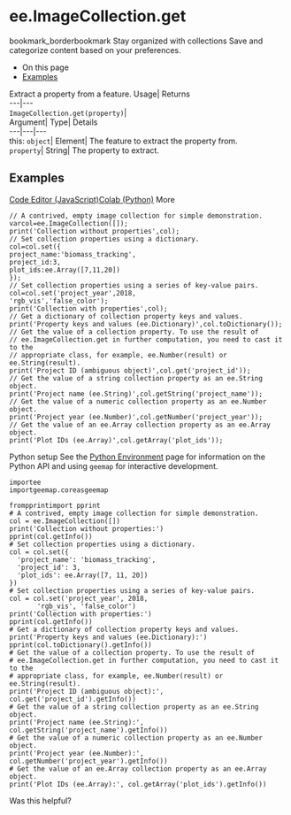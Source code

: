  
#  ee.ImageCollection.get
bookmark_borderbookmark Stay organized with collections  Save and categorize content based on your preferences.
  * On this page
  * [Examples](https://developers.google.com/earth-engine/apidocs/ee-imagecollection-get#examples)


Extract a property from a feature. 
Usage| Returns  
---|---  
`ImageCollection.get(property)`|   
Argument| Type| Details  
---|---|---  
this: `object`| Element| The feature to extract the property from.  
`property`| String| The property to extract.  
## Examples
[Code Editor (JavaScript)](https://developers.google.com/earth-engine/apidocs/ee-imagecollection-get#code-editor-javascript-sample)[Colab (Python)](https://developers.google.com/earth-engine/apidocs/ee-imagecollection-get#colab-python-sample) More
```
// A contrived, empty image collection for simple demonstration.
varcol=ee.ImageCollection([]);
print('Collection without properties',col);
// Set collection properties using a dictionary.
col=col.set({
project_name:'biomass_tracking',
project_id:3,
plot_ids:ee.Array([7,11,20])
});
// Set collection properties using a series of key-value pairs.
col=col.set('project_year',2018,
'rgb_vis','false_color');
print('Collection with properties',col);
// Get a dictionary of collection property keys and values.
print('Property keys and values (ee.Dictionary)',col.toDictionary());
// Get the value of a collection property. To use the result of
// ee.ImageCollection.get in further computation, you need to cast it to the
// appropriate class, for example, ee.Number(result) or ee.String(result).
print('Project ID (ambiguous object)',col.get('project_id'));
// Get the value of a string collection property as an ee.String object.
print('Project name (ee.String)',col.getString('project_name'));
// Get the value of a numeric collection property as an ee.Number object.
print('Project year (ee.Number)',col.getNumber('project_year'));
// Get the value of an ee.Array collection property as an ee.Array object.
print('Plot IDs (ee.Array)',col.getArray('plot_ids'));
```
Python setup
See the [ Python Environment](https://developers.google.com/earth-engine/guides/python_install) page for information on the Python API and using `geemap` for interactive development.
```
importee
importgeemap.coreasgeemap
```
```
frompprintimport pprint
# A contrived, empty image collection for simple demonstration.
col = ee.ImageCollection([])
print('Collection without properties:')
pprint(col.getInfo())
# Set collection properties using a dictionary.
col = col.set({
  'project_name': 'biomass_tracking',
  'project_id': 3,
  'plot_ids': ee.Array([7, 11, 20])
})
# Set collection properties using a series of key-value pairs.
col = col.set('project_year', 2018,
       'rgb_vis', 'false_color')
print('Collection with properties:')
pprint(col.getInfo())
# Get a dictionary of collection property keys and values.
print('Property keys and values (ee.Dictionary):')
pprint(col.toDictionary().getInfo())
# Get the value of a collection property. To use the result of
# ee.ImageCollection.get in further computation, you need to cast it to the
# appropriate class, for example, ee.Number(result) or ee.String(result).
print('Project ID (ambiguous object):', col.get('project_id').getInfo())
# Get the value of a string collection property as an ee.String object.
print('Project name (ee.String):', col.getString('project_name').getInfo())
# Get the value of a numeric collection property as an ee.Number object.
print('Project year (ee.Number):', col.getNumber('project_year').getInfo())
# Get the value of an ee.Array collection property as an ee.Array object.
print('Plot IDs (ee.Array):', col.getArray('plot_ids').getInfo())
```

Was this helpful?
